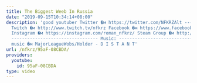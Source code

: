 ```yaml
---
title: The Biggest Weeb In Russia
date: "2019-09-15T10:34:14+08:00"
description: 'good youtuber Twitter �м https://twitter.com/NFKRZAlt ---------------------------------
  Twitch �м http://www.twitch.tv/nfkrz Facebook �м https://www.facebook.com/NFKRZ1
  Instagram �м https://instagram.com/roman_nfkrz/ Steam Group �м http://steamcommunity.com/groups/nfkrzgroup
  --------------------------------- Music: --------------------------------- Outro
  music �м MajorLeagueWobs/Holder - D I S T A N T'
url: /nfkrz/95aF-08CBDA/
providers:
  youtube:
    id: 95aF-08CBDA
type: video
---
```

